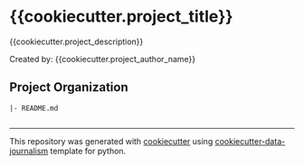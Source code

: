 # {{cookiecutter.project_title}}
{{cookiecutter.project_description}}

Created by: {{cookiecutter.project_author_name}}

## Project Organization
```
|- README.md


```
---
This repository was generated with [cookiecutter](https://github.com/cookiecutter/cookiecutter) using [cookiecutter-data-journalism](https://github.com/fer-aguirre/cookiecutter-data-journalism.git) template for python.